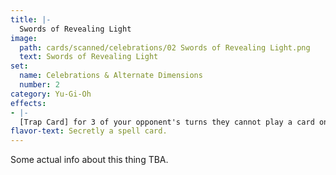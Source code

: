 ```yaml
---
title: |-
  Swords of Revealing Light
image: 
  path: cards/scanned/celebrations/02 Swords of Revealing Light.png
  text: Swords of Revealing Light
set:
  name: Celebrations & Alternate Dimensions
  number: 2
category: Yu-Gi-Oh
effects: 
- |-
  [Trap Card] for 3 of your opponent's turns they cannot play a card on your side. instead they play on the opponent
flavor-text: Secretly a spell card.
---
```

Some actual info about this thing TBA.
